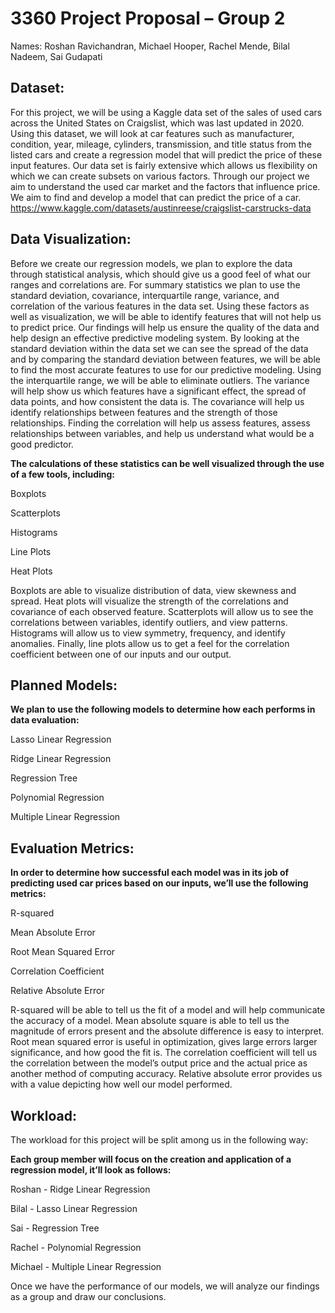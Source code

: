 # 3360 Project Proposal – Group 2
Names: Roshan Ravichandran, Michael Hooper, Rachel Mende, Bilal Nadeem, Sai Gudapati
## Dataset:
For this project, we will be using a Kaggle data set of the sales of used cars across the United States on Craigslist, which was last updated in 2020. Using this dataset, we will look at car features such as manufacturer, condition, year, mileage, cylinders, transmission, and title status from the listed cars and create a regression model that will predict the price of these input features. Our data set is fairly extensive which allows us flexibility on which we can create subsets on various factors. Through our project we aim to understand the used car market and the factors that influence price. We aim to find and develop a model that can predict the price of a car.
https://www.kaggle.com/datasets/austinreese/craigslist-carstrucks-data
## Data Visualization:
Before we create our regression models, we plan to explore the data through statistical analysis, which should give us a good feel of what our ranges and correlations are. For summary statistics we plan to use the standard deviation, covariance, interquartile range, variance, and correlation of the various features in the data set. Using these factors as well as visualization, we will be able to identify features that will not help us to predict price. Our findings will help us ensure the quality of the data and help design an effective predictive modeling system. By looking at the standard deviation within the data set we can see the spread of the data and by comparing the standard deviation between features, we will be able to find the most accurate features to use for our predictive modeling. Using the interquartile range, we will be able to eliminate outliers. The variance will help show us which features have a significant effect, the spread of data points, and how consistent the data is. The covariance will help us identify relationships between features and the strength of those relationships. Finding the correlation will help us assess features, assess relationships between variables, and help us understand what would be a good predictor.

**The calculations of these statistics can be well visualized through the use of a few tools, including:**
 
Boxplots

Scatterplots

Histograms

Line Plots

Heat Plots

Boxplots are able to visualize distribution of data, view skewness and spread. Heat plots will visualize the strength of the correlations and covariance of each observed feature.  Scatterplots will allow us to see the correlations between variables, identify outliers, and view patterns. Histograms will allow us to view symmetry, frequency, and identify anomalies. Finally, line plots allow us to get a feel for the correlation coefficient between one of our inputs and our output.

## Planned Models:

**We plan to use the following models to determine how each performs in data evaluation:**

Lasso Linear Regression

Ridge Linear Regression

Regression Tree

Polynomial Regression

Multiple Linear Regression

## Evaluation Metrics: 
**In order to determine how successful each model was in its job of predicting used car prices based on our inputs, we’ll use the following metrics:**

R-squared

Mean Absolute Error

Root Mean Squared Error

Correlation Coefficient 

Relative Absolute Error

R-squared will be able to tell us the fit of a model and will help communicate the accuracy of a model. Mean absolute square is able to tell us the magnitude of errors present and the absolute difference is easy to interpret. Root mean squared error is useful in optimization, gives large errors larger significance, and how good the fit is. The correlation coefficient will tell us the correlation between the model’s output price and the actual price as another method of computing accuracy. Relative absolute error provides us with a value depicting how well our model performed. 

## Workload:
 The workload for this project will be split among us in the following way:
 
**Each group member will focus on the creation and application of a regression model, it’ll look as follows:**

Roshan - Ridge Linear Regression

Bilal - Lasso Linear Regression

Sai - Regression Tree

Rachel - Polynomial Regression

Michael - Multiple Linear Regression

Once we have the performance of our models, we will analyze our findings as a group and draw our conclusions. 



